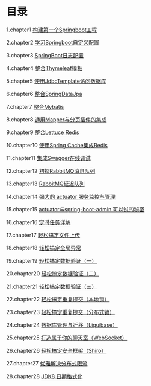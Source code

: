 # 目录
1.chapter1       [构建第一个Springboot工程](https://blog.battcn.com/2018/04/20/springboot/v2-introducing/)

2.chapter2       [学习Springboot自定义配置](https://blog.battcn.com/2018/04/22/springboot/v2-config-properties/)

3.chapter3       [SpringBoot日志配置](https://blog.battcn.com/2018/04/23/springboot/v2-config-logs/)

4.chapter4       [整合Thymeleaf模板](https://blog.battcn.com/2018/04/28/springboot/v2-web-thymeleaf/)

5.chapter5       [使用JdbcTemplate访问数据库](https://blog.battcn.com/2018/05/07/springboot/v2-orm-jdbc/)

6.chapter6        [整合SpringDataJpa](https://blog.battcn.com/2018/05/08/springboot/v2-orm-jpa/)

7.chapter7       [整合Mybatis](https://blog.battcn.com/2018/05/09/springboot/v2-orm-mybatis/)

8.chapter8       [通用Mapper与分页插件的集成](https://blog.battcn.com/2018/05/10/springboot/v2-orm-mybatis-plugin/)

9.chapter9       [整合Lettuce Redis](https://blog.battcn.com/2018/05/11/springboot/v2-nosql-redis/)

10.chapter10   [使用Spring Cache集成Redis](https://blog.battcn.com/2018/05/13/springboot/v2-cache-redis/)

11.chapter11   [集成Swagger在线调试](https://blog.battcn.com/2018/05/16/springboot/v2-config-swagger/)

12.chapter12   [初探RabbitMQ消息队列](https://blog.battcn.com/2018/05/22/springboot/v2-queue-rabbitmq/)

13.chapter13   [RabbitMQ延迟队列](https://blog.battcn.com/2018/05/23/springboot/v2-queue-rabbitmq-delay/)

14.chapter14    [强大的 actuator 服务监控与管理](https://blog.battcn.com/2018/05/24/springboot/v2-actuator-introduce/)

15.chapter15    [actuator与spring-boot-admin 可以说的秘密](https://blog.battcn.com/2018/05/24/springboot/v2-actuator-monitor/)

16.chapter16    [定时任务详解](https://blog.battcn.com/2018/05/29/springboot/v2-other-scheduling/)

17.chapter17    [轻松搞定文件上传](https://blog.battcn.com/2018/05/31/springboot/v2-other-upload/)

18.chapter18    [轻松搞定全局异常](https://blog.battcn.com/2018/06/01/springboot/v2-other-exception/)

19.chapter19     [轻松搞定数据验证（一）](https://blog.battcn.com/2018/06/05/springboot/v2-other-validate1/)

20.chapter20     [轻松搞定数据验证（二）](https://blog.battcn.com/2018/06/06/springboot/v2-other-validate2/)

21.chapter21     [轻松搞定数据验证（三）](https://blog.battcn.com/2018/06/07/springboot/v2-other-validate3/)

22.chapter22     [轻松搞定重复提交（本地锁）](https://blog.battcn.com/2018/06/12/springboot/v2-cache-locallock/)

23.chapter23     [轻松搞定重复提交（分布式锁）](https://blog.battcn.com/2018/06/13/springboot/v2-cache-redislock/)

24.chapter24     [数据库管理与迁移（Liquibase）](https://blog.battcn.com/2018/06/20/springboot/v2-other-liquibase/)

25.chapter25     [打造属于你的聊天室（WebSocket）](https://blog.battcn.com/2018/06/27/springboot/v2-other-websocket/)

26.chapter26     [轻松搞定安全框架（Shiro）](https://blog.battcn.com/2018/07/03/springboot/v2-other-shiro/)

27.chapter27     [优雅解决分布式限流](https://blog.battcn.com/2018/08/08/springboot/v2-cache-redislimter/)

28.chapter28     [JDK8 日期格式化](https://blog.battcn.com/2018/10/01/springboot/v2-localdatetime/)


